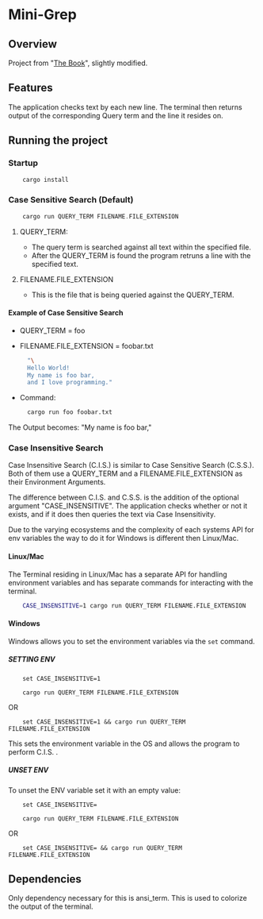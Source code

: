 # Mini-Grep

## **Overview**

Project from "[The Book](https://doc.rust-lang.org/book/ch12-00-an-io-project.html)", slightly modified.

## **Features**

The application checks text by each new line. The terminal then returns output of the corresponding Query term and the line it resides on.

## **Running the project**

### **Startup**

```rust
    cargo install
```

### **Case Sensitive Search (Default**)

```rust
    cargo run QUERY_TERM FILENAME.FILE_EXTENSION
```

1. QUERY_TERM:

   - The query term is searched against all text within the specified file.
   - After the QUERY_TERM is found the program retruns a line with the specified text.

2. FILENAME.FILE_EXTENSION

   - This is the file that is being queried against the QUERY_TERM.

#### **Example of Case Sensitive Search**

- QUERY_TERM = foo

- FILENAME.FILE_EXTENSION = foobar.txt

  ```zsh
    "\
    Hello World!
    My name is foo bar,
    and I love programming."
  ```

- Command:

  ```zsh
    cargo run foo foobar.txt
  ```

The Output becomes: "My name is foo bar,"

### **Case Insensitive Search**

Case Insensitive Search (C.I.S.) is similar to Case Sensitive Search (C.S.S.). Both of them use a QUERY_TERM and a FILENAME.FILE_EXTENSION as their Environment Arguments.

The difference between C.I.S. and C.S.S. is the addition of the optional argument "CASE_INSENSITIVE". The application checks whether or not it exists, and if it does then queries the text via Case Insensitivity.

Due to the varying ecosystems and the complexity of each systems API for env variables the way to do it for Windows is different then Linux/Mac.

#### **Linux/Mac**

The Terminal residing in Linux/Mac has a separate API for handling environment variables and has separate commands for interacting with the terminal.

```ZSH
    CASE_INSENSITIVE=1 cargo run QUERY_TERM FILENAME.FILE_EXTENSION
```

#### **Windows**

Windows allows you to set the environment variables via the `set` command.

##### **SETTING ENV**

```CMD
    set CASE_INSENSITIVE=1

    cargo run QUERY_TERM FILENAME.FILE_EXTENSION
```

OR

```CMD
    set CASE_INSENSITIVE=1 && cargo run QUERY_TERM FILENAME.FILE_EXTENSION
```

This sets the environment variable in the OS and allows the program to perform C.I.S. .

##### **UNSET ENV**

To unset the ENV variable set it with an empty value:

```CMD
    set CASE_INSENSITIVE=

    cargo run QUERY_TERM FILENAME.FILE_EXTENSION
```

OR

```CMD
    set CASE_INSENSITIVE= && cargo run QUERY_TERM FILENAME.FILE_EXTENSION
```

## Dependencies

Only dependency necessary for this is ansi_term. This is used to colorize the output of the terminal.
